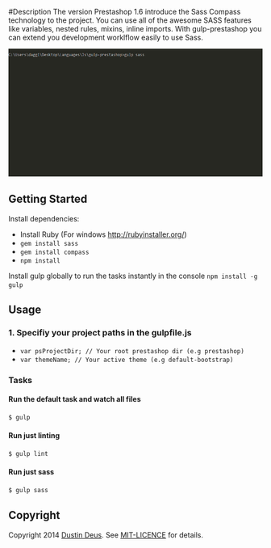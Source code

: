 #Description
The version Prestashop 1.6 introduce the Sass Compass technology to the project. You can use all of the awesome SASS features like variables, nested rules, mixins, inline imports. With gulp-prestashop you can extend you development worklflow easily to use Sass.

![gulp sass build process](https://raw.githubusercontent.com/StarpTech/gulp-prestashop/b9ed5e9f8d89cd5ac26378d170a95cb69199b8aa/prestashop-sass.gif)
## Getting Started

Install dependencies:

+ Install Ruby (For windows http://rubyinstaller.org/)
+ ```gem install sass```  
+ ```gem install compass```  
+ ```npm install```

Install gulp globally to run the tasks instantly in the console ```npm install -g gulp```

## Usage

### 1. Specifiy your project paths in the gulpfile.js
+ ```var psProjectDir; // Your root prestashop dir (e.g prestashop)```
+ ```var themeName; // Your active theme (e.g default-bootstrap)```

### Tasks

#### Run the default task and watch all files
```bash
$ gulp
```

#### Run just linting
```bash
$ gulp lint
```

#### Run just sass
```bash
$ gulp sass
```

## Copyright

Copyright 2014 [Dustin Deus](http://blog.starptech.de/). See [MIT-LICENCE](https://github.com/StarpTech/gulp-prestashop/blob/master/LICENSE) for details.
